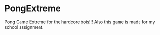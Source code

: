 # PongExtreme
Pong Game Extreme for the hardcore bois!!! Also this game is made for my school assignment.
